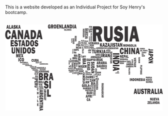 

<br />

This is a website developed as an Individual Project for Soy Henry's bootcamp. 


<br />

  <img src="./countries.png" />
